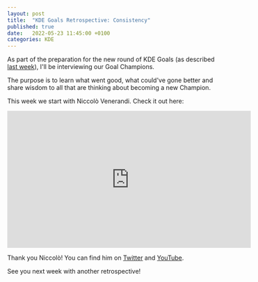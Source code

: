 ```yaml
---
layout: post
title:  "KDE Goals Retrospective: Consistency"
published: true
date:   2022-05-23 11:45:00 +0100
categories: KDE
---
```


As part of the preparation for the new round of KDE Goals (as described [last week](https://szopa.org.pl/kde/2022/05/16/KDE-Goals-Process.html)), I'll be interviewing our Goal Champions.

The purpose is to learn what went good, what could've gone better and share wisdom to all that are thinking about becoming a new Champion.

This week we start with Niccolò Venerandi. Check it out here:

<iframe width="560" height="315" src="https://www.youtube.com/watch?v=JrUY3sgqPLI" frameborder="0" allow="autoplay; encrypted-media" allowfullscreen></iframe>

Thank you Niccolò! You can find him on [Twitter](https://twitter.com/veggero/) and [YouTube](https://www.youtube.com/c/Niccol%C3%B2Ve).

See you next week with another retrospective!
